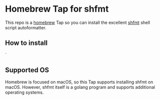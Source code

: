 # Homebrew Tap for shfmt

This repo is a [homebrew](http://brew.sh) Tap so you can install the excellent [shfmt](https://github.com/mvdan/sh) shell script autoformatter.

## How to install

`
## Supported OS

Homebrew is focused on macOS, so this Tap supports installing shfmt on macOS. However, shfmt itself is a golang program and supports additional operating systems.
